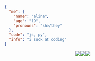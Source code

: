 ```json
{
  "me": {
    "name": "alina",
    "age": "19",
    "pronouns": "she/they"
  },
  "code": "js, py",
  "info": "i suck at coding"
}
```
<p align="center">
<img src="https://i.imgur.com/yuW2uYh.gif"><img src="https://i.imgur.com/yuW2uYh.gif"><img src="https://i.imgur.com/yuW2uYh.gif">
</p>
